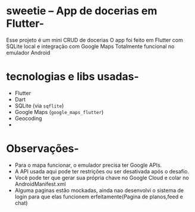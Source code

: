 # sweetie – App de docerias em Flutter-

Esse projeto é um mini CRUD de docerias
O app foi feito em Flutter com SQLite local e integração com Google Maps
Totalmente funcional no emulador Android

# tecnologias e libs usadas-

- Flutter 
- Dart
- SQLite (via `sqflite`)
- Google Maps (`google_maps_flutter`)
- Geocoding 
- 
# Observações-

- Para o mapa funcionar, o emulador precisa ter Google APIs.
- A API usada aqui pode ter restrições ou ser desativada após o desafio.
- Você pode ter que gerar sua própria chave no Google Cloud e colar no AndroidManifest.xml
- Alguma paginas estão mockadas, ainda nao desenvolvi o sistema de login para que elas funcionem erfeitamente(Pagina de planos,feed e chat)
